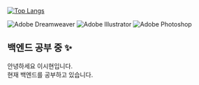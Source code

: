 [![Top Langs](https://github-readme-stats.vercel.app/api/top-langs/?username=sihyeon1020)](https://github.com/sihyeon1020/github-readme-stats)

![Adobe Dreamweaver](https://img.shields.io/badge/Adobe%20Dreamweaver-FF61F6.svg?style=for-the-badge&logo=Adobe%20Dreamweaver&logoColor=white)
![Adobe Illustrator](https://img.shields.io/badge/adobe%20illustrator-%23FF9A00.svg?style=for-the-badge&logo=adobe%20illustrator&logoColor=white)
![Adobe Photoshop](https://img.shields.io/badge/adobe%20photoshop-%2331A8FF.svg?style=for-the-badge&logo=adobe%20photoshop&logoColor=white)

## 백엔드 공부 중 ✨
<!--<img src='images/04.png' width=200 height=200></img>--!>

안녕하세요 이시현입니다. <br>
현재 백엔드를 공부하고 있습니다. <br>

<!--## Hi there 
### Hi there 👋
#### Hi there 👋
##### Hi there 👋


**sihyeon1020/sihyeon1020** is a ✨ _special_ ✨ repository because its `README.md` (this file) appears on your GitHub profile.

Here are some ideas to get you started:

- 🔭 I’m currently working on ...
- 🌱 I’m currently learning ...
- 👯 I’m looking to collaborate on ...
- 🤔 I’m looking for help with ...
- 💬 Ask me about ...
- 📫 How to reach me: ...
- 😄 Pronouns: ...
- ⚡ Fun fact: ...



**두껍게** <br>
*이탤릭* <br>
~~스트라이크~~ <br>

[네이버](http://www.naver.com)


😏--!>


